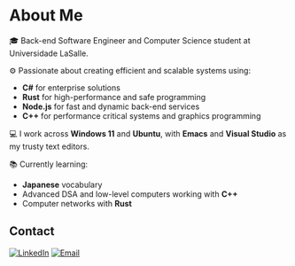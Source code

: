 # About Me
🎓 Back-end Software Engineer and Computer Science student at Universidade LaSalle.

⚙️ Passionate about creating efficient and scalable systems using:  
- **C#** for enterprise solutions  
- **Rust** for high-performance and safe programming  
- **Node.js** for fast and dynamic back-end services
- **C++** for performance critical systems and graphics programming

💻 I work across **Windows 11** and **Ubuntu**, with **Emacs** and **Visual Studio** as my trusty text editors.

📚 Currently learning: 
- **Japanese** vocabulary
- Advanced DSA and low-level computers working with **C++**
- Computer networks with **Rust**

## Contact
[![LinkedIn](https://img.shields.io/badge/-LinkedIn-blue?style=flat&logo=linkedin)](https://www.linkedin.com/in/diogobonofre) [![Email](https://img.shields.io/badge/-Email-c14438?style=flat&logo=gmail&logoColor=white)](mailto:diogobonofre@gmail.com)
